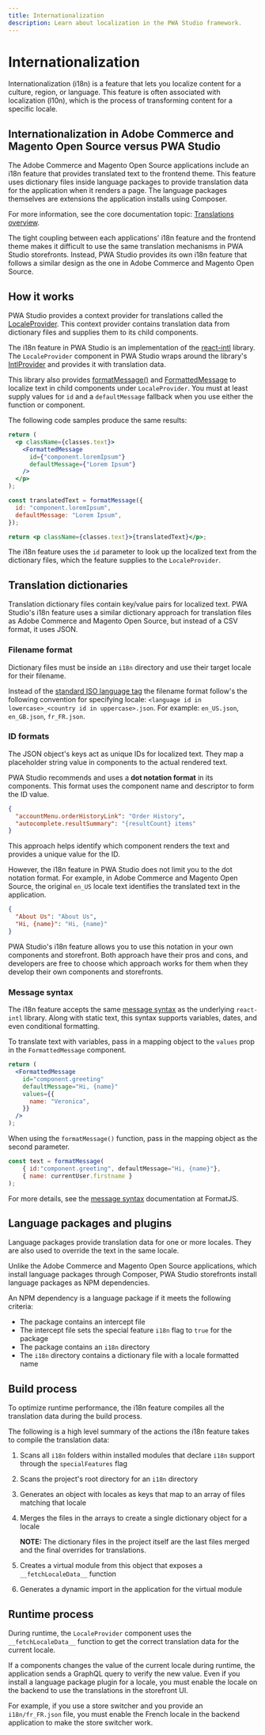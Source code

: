 ```yaml
---
title: Internationalization
description: Learn about localization in the PWA Studio framework.
---
```


# Internationalization

Internationalization (i18n) is a feature that lets you localize content for a culture, region, or language.
This feature is often associated with localization (l10n), which is the process of transforming content for a specific locale.

## Internationalization in Adobe Commerce and Magento Open Source versus PWA Studio

The Adobe Commerce and Magento Open Source applications include an i18n feature that provides translated text to the frontend theme.
This feature uses dictionary files inside language packages to provide translation data for the application when it renders a page.
The language packages themselves are extensions the application installs using Composer.

For more information, see the core documentation topic: [Translations overview][].

[translations overview]: https://developer.adobe.com/commerce/frontend-core/guide/translations/

The tight coupling between each applications' i18n feature and the frontend theme makes it difficult to use the same translation mechanisms in PWA Studio storefronts.
Instead, PWA Studio provides its own i18n feature that follows a similar design as the one in Adobe Commerce and Magento Open Source.

## How it works

PWA Studio provides a context provider for translations called the [LocaleProvider][].
This context provider contains translation data from dictionary files and supplies them to its child components.

[localeprovider]: https://github.com/magento/pwa-studio/blob/develop/packages/venia-ui/lib/components/App/localeProvider.js

The i18n feature in PWA Studio is an implementation of the [react-intl][] library.
The `LocaleProvider` component in PWA Studio wraps around the library's [IntlProvider][] and provides it with translation data.

[react-intl]: https://formatjs.io/docs/react-intl/
[intlprovider]: https://formatjs.io/docs/react-intl/components/#intlprovider

This library also provides [formatMessage()][] and [FormattedMessage][] to localize text in child components under `LocaleProvider`.
You must at least supply values for `id` and a `defaultMessage` fallback when you use either the function or component.

[formatmessage()]: https://formatjs.io/docs/react-intl/api#formatmessage
[formattedmessage]: https://formatjs.io/docs/react-intl/components#formattedmessage

The following code samples produce the same results:

```jsx
return (
  <p className={classes.text}>
    <FormattedMessage
      id={"component.loremIpsum"}
      defaultMessage={"Lorem Ipsum"}
    />
  </p>
);
```

```jsx
const translatedText = formatMessage({
  id: "component.loremIpsum",
  defaultMessage: "Lorem Ipsum",
});

return <p className={classes.text}>{translatedText}</p>;
```

The i18n feature uses the `id` parameter to look up the localized text from the dictionary files, which the feature supplies to the `LocaleProvider`.

## Translation dictionaries

Translation dictionary files contain key/value pairs for localized text.
PWA Studio's i18n feature uses a similar dictionary approach for translation files as Adobe Commerce and Magento Open Source, but
instead of a CSV format, it uses JSON.

### Filename format

Dictionary files must be inside an `i18n` directory and use their target locale for their filename.

Instead of the [standard ISO language tag][] the filename format follow's the following convention for specifying locale:
`<language id in lowercase>_<country id in uppercase>.json`.
For example: `en_US.json`, `en_GB.json`, `fr_FR.json`.

[standard iso language tag]: https://en.wikipedia.org/wiki/IETF_language_tag

### ID formats

The JSON object's keys act as unique IDs for localized text.
They map a placeholder string value in components to the actual rendered text.

PWA Studio recommends and uses a **dot notation format** in its components.
This format uses the component name and descriptor to form the ID value.

```json
{
  "accountMenu.orderHistoryLink": "Order History",
  "autocomplete.resultSummary": "{resultCount} items"
}
```

This approach helps identify which component renders the text and provides a unique value for the ID.

However, the i18n feature in PWA Studio does not limit you to the dot notation format.
For example, in Adobe Commerce and Magento Open Source, the original `en_US` locale text identifies the translated text in the application.

```json
{
  "About Us": "About Us",
  "Hi, {name}": "Hi, {name}"
}
```

PWA Studio's i18n feature allows you to use this notation in your own components and storefront.
Both approach have their pros and cons, and developers are free to choose which approach works for them when they develop their own components and storefronts.

### Message syntax

The i18n feature accepts the same [message syntax][] as the underlying `react-intl` library.
Along with static text, this syntax supports variables, dates, and even conditional formatting.

[message syntax]: https://formatjs.io/docs/core-concepts/icu-syntax

To translate text with variables, pass in a mapping object to the `values` prop in the `FormattedMessage` component.

```jsx
return (
  <FormattedMessage
    id="component.greeting"
    defaultMessage="Hi, {name}"
    values={{
      name: "Veronica",
    }}
  />
);
```

When using the `formatMessage()` function, pass in the mapping object as the second parameter.

```jsx
const text = formatMessage(
    { id:"component.greeting", defaultMessage="Hi, {name}"},
    { name: currentUser.firstname }
);
```

For more details, see the [message syntax][] documentation at FormatJS.

## Language packages and plugins

Language packages provide translation data for one or more locales.
They are also used to override the text in the same locale.

Unlike the Adobe Commerce and Magento Open Source applications, which install language packages through Composer, PWA Studio storefronts install language packages as NPM dependencies.

An NPM dependency is a language package if it meets the following criteria:

- The package contains an intercept file
- The intercept file sets the special feature `i18n` flag to `true` for the package
- The package contains an `i18n` directory
- The `i18n` directory contains a dictionary file with a locale formatted name

<!-- TODO: Create an in-depth tutorial for creating a language package extension -->

## Build process

To optimize runtime performance, the i18n feature compiles all the translation data during the build process.

The following is a high level summary of the actions the i18n feature takes to compile the translation data:

1. Scans all `i18n` folders within installed modules that declare `i18n` support through the `specialFeatures` flag
2. Scans the project's root directory for an `i18n` directory
3. Generates an object with locales as keys that map to an array of files matching that locale
4. Merges the files in the arrays to create a single dictionary object for a locale

   **NOTE:** The dictionary files in the project itself are the last files merged and the final overrides for translations.

5. Creates a virtual module from this object that exposes a `__fetchLocaleData__` function
6. Generates a dynamic import in the application for the virtual module

## Runtime process

During runtime, the `LocaleProvider` component uses the `__fetchLocaleData__` function to get the correct translation data for the current locale.

If a components changes the value of the current locale during runtime, the application sends a GraphQL query to verify the new value.
Even if you install a language package plugin for a locale, you must enable the locale on the backend to use the translations in the storefront UI.

For example, if you use a store switcher and you provide an `i18n/fr_FR.json` file, you must enable the French locale in the backend application to make the store switcher work.
